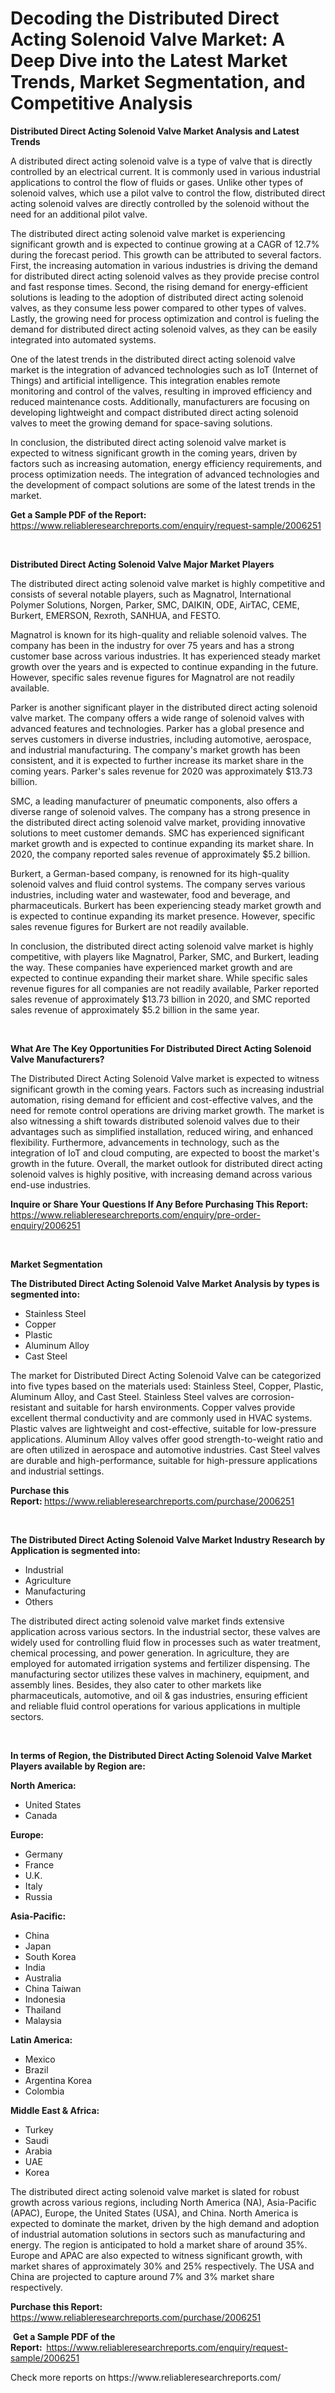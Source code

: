 <p><h1>Decoding the Distributed Direct Acting Solenoid Valve Market: A Deep Dive into the Latest Market Trends, Market Segmentation, and Competitive Analysis</h1></p><p><strong>Distributed Direct Acting Solenoid Valve Market Analysis and Latest Trends</strong></p>
<p><p>A distributed direct acting solenoid valve is a type of valve that is directly controlled by an electrical current. It is commonly used in various industrial applications to control the flow of fluids or gases. Unlike other types of solenoid valves, which use a pilot valve to control the flow, distributed direct acting solenoid valves are directly controlled by the solenoid without the need for an additional pilot valve.</p><p>The distributed direct acting solenoid valve market is experiencing significant growth and is expected to continue growing at a CAGR of 12.7% during the forecast period. This growth can be attributed to several factors. First, the increasing automation in various industries is driving the demand for distributed direct acting solenoid valves as they provide precise control and fast response times. Second, the rising demand for energy-efficient solutions is leading to the adoption of distributed direct acting solenoid valves, as they consume less power compared to other types of valves. Lastly, the growing need for process optimization and control is fueling the demand for distributed direct acting solenoid valves, as they can be easily integrated into automated systems.</p><p>One of the latest trends in the distributed direct acting solenoid valve market is the integration of advanced technologies such as IoT (Internet of Things) and artificial intelligence. This integration enables remote monitoring and control of the valves, resulting in improved efficiency and reduced maintenance costs. Additionally, manufacturers are focusing on developing lightweight and compact distributed direct acting solenoid valves to meet the growing demand for space-saving solutions.</p><p>In conclusion, the distributed direct acting solenoid valve market is expected to witness significant growth in the coming years, driven by factors such as increasing automation, energy efficiency requirements, and process optimization needs. The integration of advanced technologies and the development of compact solutions are some of the latest trends in the market.</p></p>
<p><strong>Get a Sample PDF of the Report:&nbsp;</strong> <a href="https://www.reliableresearchreports.com/enquiry/request-sample/2006251">https://www.reliableresearchreports.com/enquiry/request-sample/2006251</a></p>
<p>&nbsp;</p>
<p><strong>Distributed Direct Acting Solenoid Valve Major Market Players</strong></p>
<p><p>The distributed direct acting solenoid valve market is highly competitive and consists of several notable players, such as Magnatrol, International Polymer Solutions, Norgen, Parker, SMC, DAIKIN, ODE, AirTAC, CEME, Burkert, EMERSON, Rexroth, SANHUA, and FESTO.</p><p>Magnatrol is known for its high-quality and reliable solenoid valves. The company has been in the industry for over 75 years and has a strong customer base across various industries. It has experienced steady market growth over the years and is expected to continue expanding in the future. However, specific sales revenue figures for Magnatrol are not readily available.</p><p>Parker is another significant player in the distributed direct acting solenoid valve market. The company offers a wide range of solenoid valves with advanced features and technologies. Parker has a global presence and serves customers in diverse industries, including automotive, aerospace, and industrial manufacturing. The company's market growth has been consistent, and it is expected to further increase its market share in the coming years. Parker's sales revenue for 2020 was approximately $13.73 billion.</p><p>SMC, a leading manufacturer of pneumatic components, also offers a diverse range of solenoid valves. The company has a strong presence in the distributed direct acting solenoid valve market, providing innovative solutions to meet customer demands. SMC has experienced significant market growth and is expected to continue expanding its market share. In 2020, the company reported sales revenue of approximately $5.2 billion.</p><p>Burkert, a German-based company, is renowned for its high-quality solenoid valves and fluid control systems. The company serves various industries, including water and wastewater, food and beverage, and pharmaceuticals. Burkert has been experiencing steady market growth and is expected to continue expanding its market presence. However, specific sales revenue figures for Burkert are not readily available.</p><p>In conclusion, the distributed direct acting solenoid valve market is highly competitive, with players like Magnatrol, Parker, SMC, and Burkert, leading the way. These companies have experienced market growth and are expected to continue expanding their market share. While specific sales revenue figures for all companies are not readily available, Parker reported sales revenue of approximately $13.73 billion in 2020, and SMC reported sales revenue of approximately $5.2 billion in the same year.</p></p>
<p>&nbsp;</p>
<p><strong>What Are The Key Opportunities For Distributed Direct Acting Solenoid Valve Manufacturers?</strong></p>
<p><p>The Distributed Direct Acting Solenoid Valve market is expected to witness significant growth in the coming years. Factors such as increasing industrial automation, rising demand for efficient and cost-effective valves, and the need for remote control operations are driving market growth. The market is also witnessing a shift towards distributed solenoid valves due to their advantages such as simplified installation, reduced wiring, and enhanced flexibility. Furthermore, advancements in technology, such as the integration of IoT and cloud computing, are expected to boost the market's growth in the future. Overall, the market outlook for distributed direct acting solenoid valves is highly positive, with increasing demand across various end-use industries.</p></p>
<p><strong>Inquire or Share Your Questions If Any Before Purchasing This Report:</strong> <a href="https://www.reliableresearchreports.com/enquiry/pre-order-enquiry/2006251">https://www.reliableresearchreports.com/enquiry/pre-order-enquiry/2006251</a></p>
<p>&nbsp;</p>
<p><strong>Market Segmentation</strong></p>
<p><strong>The Distributed Direct Acting Solenoid Valve Market Analysis by types is segmented into:</strong></p>
<p><ul><li>Stainless Steel</li><li>Copper</li><li>Plastic</li><li>Aluminum Alloy</li><li>Cast Steel</li></ul></p>
<p><p>The market for Distributed Direct Acting Solenoid Valve can be categorized into five types based on the materials used: Stainless Steel, Copper, Plastic, Aluminum Alloy, and Cast Steel. Stainless Steel valves are corrosion-resistant and suitable for harsh environments. Copper valves provide excellent thermal conductivity and are commonly used in HVAC systems. Plastic valves are lightweight and cost-effective, suitable for low-pressure applications. Aluminum Alloy valves offer good strength-to-weight ratio and are often utilized in aerospace and automotive industries. Cast Steel valves are durable and high-performance, suitable for high-pressure applications and industrial settings.</p></p>
<p><strong>Purchase this Report:&nbsp;</strong><a href="https://www.reliableresearchreports.com/purchase/2006251">https://www.reliableresearchreports.com/purchase/2006251</a></p>
<p>&nbsp;</p>
<p><strong>The Distributed Direct Acting Solenoid Valve Market Industry Research by Application is segmented into:</strong></p>
<p><ul><li>Industrial</li><li>Agriculture</li><li>Manufacturing</li><li>Others</li></ul></p>
<p><p>The distributed direct acting solenoid valve market finds extensive application across various sectors. In the industrial sector, these valves are widely used for controlling fluid flow in processes such as water treatment, chemical processing, and power generation. In agriculture, they are employed for automated irrigation systems and fertilizer dispensing. The manufacturing sector utilizes these valves in machinery, equipment, and assembly lines. Besides, they also cater to other markets like pharmaceuticals, automotive, and oil & gas industries, ensuring efficient and reliable fluid control operations for various applications in multiple sectors.</p></p>
<p>&nbsp;</p>
<p><strong>In terms of Region, the Distributed Direct Acting Solenoid Valve Market Players available by Region are:</strong></p>
<p>
    <p> <strong> North America: </strong>
        <ul>
            <li>United States</li>
            <li>Canada</li>
        </ul>
        </p> 
    <p> <strong> Europe: </strong>
        <ul>
            <li>Germany</li>
            <li>France</li>
            <li>U.K.</li>
            <li>Italy</li>
            <li>Russia</li>
        </ul>
        </p> 
    <p> <strong> Asia-Pacific: </strong>
        <ul>
            <li>China</li>
            <li>Japan</li>
            <li>South Korea</li>
            <li>India</li>
            <li>Australia</li>
            <li>China Taiwan</li>
            <li>Indonesia</li>
            <li>Thailand</li>
            <li>Malaysia</li>
        </ul>
        </p> 
    <p> <strong> Latin America: </strong>
        <ul>
            <li>Mexico</li>
            <li>Brazil</li>
            <li>Argentina Korea</li>
            <li>Colombia</li>
        </ul>
        </p> 
    <p> <strong> Middle East & Africa: </strong>
        <ul>
            <li>Turkey</li>
            <li>Saudi</li>
            <li>Arabia</li>
            <li>UAE</li>
            <li>Korea</li>
        </ul>
    </p>
    </p>
<p><p>The distributed direct acting solenoid valve market is slated for robust growth across various regions, including North America (NA), Asia-Pacific (APAC), Europe, the United States (USA), and China. North America is expected to dominate the market, driven by the high demand and adoption of industrial automation solutions in sectors such as manufacturing and energy. The region is anticipated to hold a market share of around 35%. Europe and APAC are also expected to witness significant growth, with market shares of approximately 30% and 25% respectively. The USA and China are projected to capture around 7% and 3% market share respectively.</p></p>
<p><strong>Purchase this Report: </strong><a href="https://www.reliableresearchreports.com/purchase/2006251">https://www.reliableresearchreports.com/purchase/2006251</a></p>
<p>&nbsp;<strong>Get a Sample PDF of the Report:&nbsp;&nbsp;</strong><a href="https://www.reliableresearchreports.com/enquiry/request-sample/2006251">https://www.reliableresearchreports.com/enquiry/request-sample/2006251</a></p>
<p><strong></strong></p>
<p>Check more reports on https://www.reliableresearchreports.com/</p>